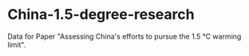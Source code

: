 # China-1.5-degree-research
Data for Paper "Assessing China's efforts to pursue the 1.5 ℃ warming limit".
